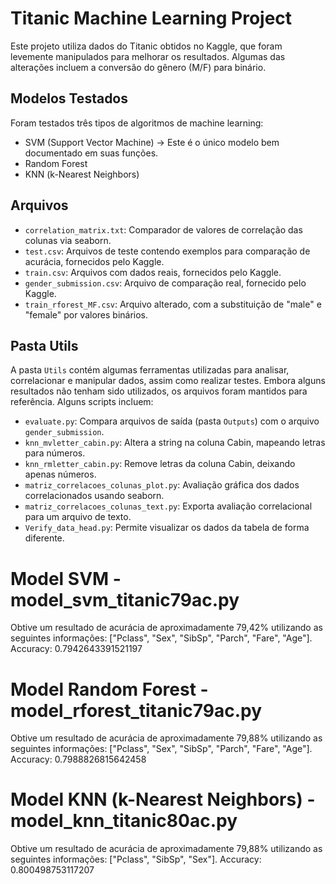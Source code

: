 # Titanic Machine Learning Project

Este projeto utiliza dados do Titanic obtidos no Kaggle, que foram levemente manipulados para melhorar os resultados. Algumas das alterações incluem a conversão do gênero (M/F) para binário.

## Modelos Testados

Foram testados três tipos de algoritmos de machine learning:
- SVM (Support Vector Machine) -> Este é o único modelo bem documentado em suas funções. 
- Random Forest
- KNN (k-Nearest Neighbors)

## Arquivos

- `correlation_matrix.txt`: Comparador de valores de correlação das colunas via seaborn.
- `test.csv`: Arquivos de teste contendo exemplos para comparação de acurácia, fornecidos pelo Kaggle.
- `train.csv`: Arquivos com dados reais, fornecidos pelo Kaggle.
- `gender_submission.csv`: Arquivo de comparação real, fornecido pelo Kaggle.
- `train_rforest_MF.csv`: Arquivo alterado, com a substituição de "male" e "female" por valores binários.

## Pasta Utils

A pasta `Utils` contém algumas ferramentas utilizadas para analisar, correlacionar e manipular dados, assim como realizar testes. Embora alguns resultados não tenham sido utilizados, os arquivos foram mantidos para referência. Alguns scripts incluem:

- `evaluate.py`: Compara arquivos de saída (pasta `Outputs`) com o arquivo `gender_submission`.
- `knn_mvletter_cabin.py`: Altera a string na coluna Cabin, mapeando letras para números.
- `knn_rmletter_cabin.py`: Remove letras da coluna Cabin, deixando apenas números.
- `matriz_correlacoes_colunas_plot.py`: Avaliação gráfica dos dados correlacionados usando seaborn.
- `matriz_correlacoes_colunas_text.py`: Exporta avaliação correlacional para um arquivo de texto.
- `Verify_data_head.py`: Permite visualizar os dados da tabela de forma diferente.


# Model SVM - model_svm_titanic79ac.py
 Obtive um resultado de acurácia de aproximadamente 79,42% utilizando as seguintes informações: ["Pclass", "Sex", "SibSp", "Parch", "Fare", "Age"].
    Accuracy: 0.7942643391521197


# Model Random Forest - model_rforest_titanic79ac.py
 Obtive um resultado de acurácia de aproximadamente 79,88% utilizando as seguintes informações: ["Pclass", "Sex", "SibSp", "Parch", "Fare", "Age"].
    Accuracy: 0.7988826815642458

# Model KNN (k-Nearest Neighbors) - model_knn_titanic80ac.py
 Obtive um resultado de acurácia de aproximadamente 79,88% utilizando as seguintes informações: ["Pclass", "SibSp", "Sex"].
    Accuracy: 0.800498753117207


